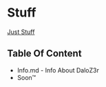 # Stuff
[Just Stuff](https://dsc.gg/defaultt)

## Table Of Content

* Info.md - Info About DaloZ3r
* Soon:tm: 

